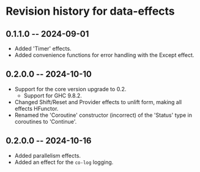 # Revision history for data-effects

## 0.1.1.0 -- 2024-09-01
* Added 'Timer' effects.
* Added convenience functions for error handling with the Except effect.

## 0.2.0.0 -- 2024-10-10
* Support for the core version upgrade to 0.2.
    * Support for GHC 9.8.2.
* Changed Shift/Reset and Provider effects to unlift form, making all effects HFunctor.
* Renamed the 'Coroutine' constructor (incorrect) of the 'Status' type in coroutines to 'Continue'.

## 0.2.0.0 -- 2024-10-16
* Added parallelism effects.
* Added an effect for the `co-log` logging.
